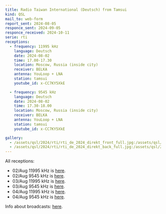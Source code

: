 ```yaml
---
title: Radio Taiwan International (Deutsch) from Tamsui
kind: QSL
mail_to: web-form
report_sent: 2024-08-05
responce_sent: 2024-09-05
responce_received: 2024-10-11
serie: rti
receptions:
  - frequency: 11995 kHz
    language: Deutsch
    date: 2024-08-02
    time: 17.00-17.30
    location: Moscow, Russia (inside city)
    receiver: BELKA
    antenna: YouLoop + LNA
    station: tamsui
    youtube_id: x-CC7KY5XkE

  - frequency: 9545 kHz
    language: Deutsch
    date: 2024-08-02
    time: 17.30-18.00
    location: Moscow, Russia (inside city)
    receiver: BELKA
    antenna: YouLoop + LNA
    station: tamsui
    youtube_id: x-CC7KY5XkE

gallery:
  - /assets/qsl/2024/rti/rti_de_2024_direkt_front_full.jpg:/assets/qsl/2024/rti/rti_de_2024_direkt_front_small.jpg
  - /assets/qsl/2024/rti/rti_de_2024_direkt_back_full.jpg:/assets/qsl/2024/rti/rti_de_2024_direkt_back_small.jpg
---
```


All receptions:

- 02/Aug 11995 kHz is <a href="https://youtu.be/x-CC7KY5XkE">here</a>.
- 02/Aug 9545 kHz is <a href="https://youtu.be/O6XB-5JPcTo">here</a>.
- 03/Aug 11995 kHz is <a href="https://youtu.be/n_PTBbbMWr0">here</a>.
- 03/Aug 9545 kHz is <a href="https://youtu.be/cY116WpON-M">here</a>.
- 04/Aug 11995 kHz is <a href="https://youtu.be/8IPw1mIupro">here</a>.
- 04/Aug 9545 kHz is <a href="https://youtu.be/p0ByWd93Fxg">here</a>.

Info about broadcasts: <a href="https://de.rti.org.tw/radio/programMessageView/programId/2001/id/108865">here</a>.